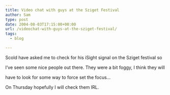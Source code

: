 ```yaml
---
title: Video chat with guys at the Sziget Festival
author: Sam
type: post
date: 2004-08-03T17:15:00+00:00
url: /videochat-with-guys-at-the-sziget-festival/
tags:
  - blog

---
```

Scold have asked me to check for his iSight signal on the Sziget festival so
  
I&#8217;ve seen some nice people out there. They were a bit foggy, I think they will
  
have to look for some way to force set the focus&#8230;

On Thursday hopefully I will check them IRL.

